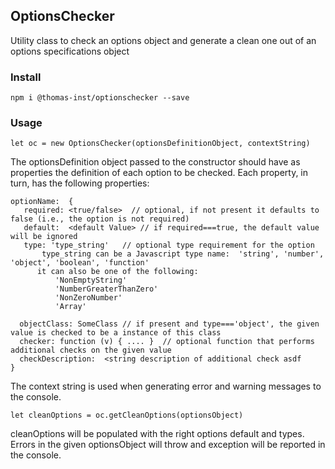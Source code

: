 ## OptionsChecker

Utility class to check an options object and generate a clean one out
of an options specifications object

### Install
`npm i @thomas-inst/optionschecker --save`

### Usage

    let oc = new OptionsChecker(optionsDefinitionObject, contextString)

The optionsDefinition object passed to the  constructor should have as properties the
definition of each option to be checked. Each property, in turn, has the following
properties:

    optionName:  {
       required: <true/false>  // optional, if not present it defaults to false (i.e., the option is not required)
       default:  <default Value> // if required===true, the default value will be ignored
       type: 'type_string'   // optional type requirement for the option
           type_string can be a Javascript type name:  'string', 'number', 'object', 'boolean', 'function'
          it can also be one of the following:
              'NonEmptyString'
              'NumberGreaterThanZero'
              'NonZeroNumber'
              'Array'
 
      objectClass: SomeClass // if present and type==='object', the given value is checked to be a instance of this class
      checker: function (v) { .... }  // optional function that performs additional checks on the given value
      checkDescription:  <string description of additional check asdf
    }
   
   
The context string is used when generating error and warning messages to the console. 

    let cleanOptions = oc.getCleanOptions(optionsObject)

cleanOptions will be populated with the right options default and types. Errors in the given
optionsObject will throw and exception will be reported in the console.    
    